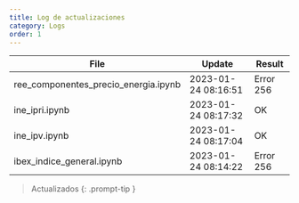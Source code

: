 ```yaml
---
title: Log de actualizaciones
category: Logs
order: 1
---
```



File  | Update | Result
------|--------|-------
ree_componentes_precio_energia.ipynb | 2023-01-24 08:16:51 | Error 256
ine_ipri.ipynb | 2023-01-24 08:17:32 | OK
ine_ipv.ipynb | 2023-01-24 08:17:04 | OK
ibex_indice_general.ipynb | 2023-01-24 08:14:22 | Error 256

> Actualizados
{: .prompt-tip }